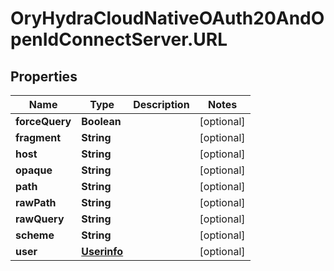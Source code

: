 # OryHydraCloudNativeOAuth20AndOpenIdConnectServer.URL

## Properties
Name | Type | Description | Notes
------------ | ------------- | ------------- | -------------
**forceQuery** | **Boolean** |  | [optional] 
**fragment** | **String** |  | [optional] 
**host** | **String** |  | [optional] 
**opaque** | **String** |  | [optional] 
**path** | **String** |  | [optional] 
**rawPath** | **String** |  | [optional] 
**rawQuery** | **String** |  | [optional] 
**scheme** | **String** |  | [optional] 
**user** | [**Userinfo**](Userinfo.md) |  | [optional] 


